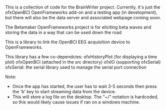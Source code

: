 This is a collection of code for the BrainWriter project. Currently, it's just the ofxOpenBCI OpenFrameworks add-on and a testing app (in development), but there will also be the data server and associated webpage coming soon.

The Betamaker OpenFrameworks project is for eliciting beta waves and storing the data in a way that can be used down the road


This is a library to link the OpenBCI EEG acquisition device to OpenFrameworks.

This library has a few co-dependcies:
ofxHistoryPlot (for displaying a time plot)
ofxOpenBCI (attached in the src directory)
ofxIO (supporting ofxSerial)
ofxSerial: the serial library used to manage the serial port connection

Note:
+ Once the app has started, the user has to wait 3-5 seconds then press the 'b' key to start streaming data from the device.
+ This will store a log file on the desktop. The "~/" notation is hardcoded, so this would likely cause issues if ran on a windows machine.
